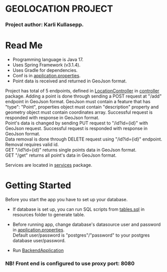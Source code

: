 # GEOLOCATION PROJECT

### Project author: Karli Kullasepp.

# Read Me

* Programming language is Java 17.
* Uses Spring Framework (v3.1.4).
* Uses Gradle for dependencies.
* Conf is in [application.properties](src/main/resources/application.properties).
* Point data is received and returned in GeoJson format.

Project has total of 5 endpoints, defined
in [LocationController](src/main/java/com/locator/backend/controllers/LocationController.java)
in [controller](src/main/java/com/locator/backend/controllers) package.
Adding a point is done through sending a POST request at "/add" endpoint in GeoJson format.
GeoJson must contain a feature that has "type": "Point", properties object must contain "description" property and
geometry object must contain coordinates array.
Successful request is responded with response in GeoJson format. <br/>
Point's data is changed by sending PUT request to "/id?id={id}" with GeoJson request.
Successful request is responded with response in GeoJson format. <br/>
Data removal is done through DELETE request using "/id?id={id}" endpoint. Removal requires valid id. <br/>
GET "/id?id={id}" returns single points data in GeoJson format. <br/>
GET "/get" returns all point's data in GeoJson format.

Services are located in [services](src/main/java/com/locator/backend/services) package.

# Getting Started

Before you start the app you have to set up your database.

* If database is set up, you can run SQL scripts from [tables.sql](src/main/resources/tables.sql) in resources
  folder to generate table.

* Before running app, change database's datasource user and password
  in [application.properties](src/main/resources/application.properties). <br/>
Default user/password is "postgres"/"password" to your postgres database user/password.

* Run [BackendApplication](src/main/java/com/locator/backend/BackendApplication.java)

### NB! Front end is configured to use proxy port: 8080
